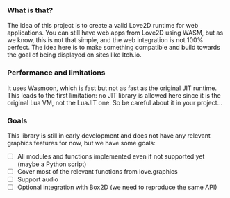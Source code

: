 ### What is that?
The idea of this project is to create a valid Love2D runtime for web applications. You can still have web apps from Love2D using WASM, but as we know, this is not that simple, and the web integration is not 100% perfect. The idea here is to make something compatible and build towards the goal of being displayed on sites like Itch.io.

### Performance and limitations
It uses Wasmoon, which is fast but not as fast as the original JIT runtime. This leads to the first limitation: no JIT library is allowed here since it is the original Lua VM, not the LuaJIT one. So be careful about it in your project...

### Goals
This library is still in early development and does not have any relevant graphics features for now, but we have some goals:

- [ ] All modules and functions implemented even if not supported yet (maybe a Python script)
- [ ] Cover most of the relevant functions from love.graphics
- [ ] Support audio
- [ ] Optional integration with Box2D (we need to reproduce the same API)
